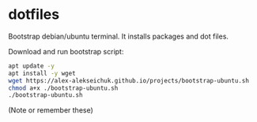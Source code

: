 # dotfiles

Bootstrap debian/ubuntu terminal.
It installs packages and dot files.


Download and run bootstrap script:

```bash
apt update -y
apt install -y wget
wget https://alex-alekseichuk.github.io/projects/bootstrap-ubuntu.sh
chmod a+x ./bootstrap-ubuntu.sh
./bootstrap-ubuntu.sh
```

(Note or remember these)


